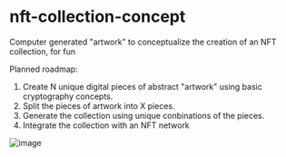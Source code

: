 # nft-collection-concept
Computer generated "artwork" to conceptualize the creation of an NFT collection, for fun

Planned roadmap:

1. Create N unique digital pieces of abstract "artwork" using basic cryptography concepts.
2. Split the pieces of artwork into X pieces.
3. Generate the collection using unique conbinations of the pieces.
4. Integrate the collection with an NFT network

![image](https://user-images.githubusercontent.com/69197760/140965241-1b179c55-ed0f-4aa8-9685-f9700c412be2.png)
